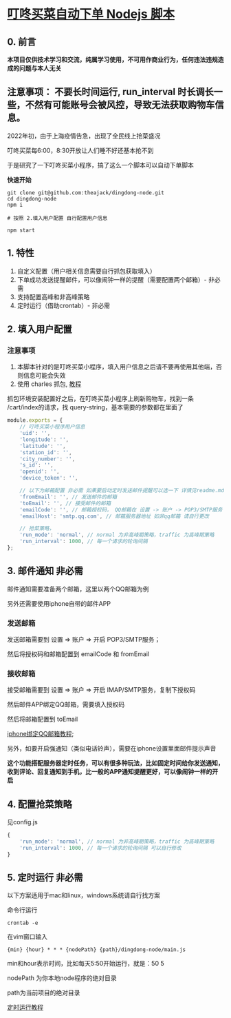 # [叮咚买菜自动下单 Nodejs 脚本](https://www.github.com/theajack/dingdong-node)

## 0. 前言

**本项目仅供技术学习和交流，纯属学习使用，不可用作商业行为，任何违法违规造成的问题与本人无关**

## 注意事项： 不要长时间运行, run_interval 时长调长一些，不然有可能账号会被风控，导致无法获取购物车信息。

2022年初，由于上海疫情告急，出现了全民线上抢菜盛况

叮咚买菜每6:00，8:30开放让人们睡不好还基本抢不到

于是研究了一下叮咚买菜小程序，搞了这么一个脚本可以自动下单脚本

**快速开始**

```
git clone git@github.com:theajack/dingdong-node.git
cd dingdong-node
npm i

# 按照 2.填入用户配置 自行配置用户信息

npm start
```

## 1. 特性

1. 自定义配置（用户相关信息需要自行抓包获取填入）
2. 下单成功发送提醒邮件，可以像闹钟一样的提醒（需要配置两个邮箱）- 非必需
3. 支持配置高峰和非高峰策略
4. 定时运行（借助crontab）- 非必需

## 2. 填入用户配置

### 注意事项

1. 本脚本针对的是叮咚买菜小程序，填入用户信息之后请不要再使用其他端，否则信息可能会失效
2. 使用 charles 抓包, [教程](https://blog.csdn.net/AI_Green/article/details/120168352)

抓包环境安装配置好之后，在叮咚买菜小程序上刷新购物车，找到一条 /cart/index的请求，找 query-string，基本需要的参数都在里面了

```js
module.exports = {    
    // 叮咚买菜小程序用户信息
    'uid': '',
    'longitude': '',
    'latitude': '',
    'station_id': '',
    'city_number': '',
    's_id': '',
    'openid': '',
    'device_token': '',

    // 以下为邮箱配置 非必需 如果要启动定时发送邮件提醒可以选一下 详情见readme.md
    'fromEmail': '', // 发送邮件的邮箱
    'toEmail': '', // 接受邮件的邮箱
    'emailCode': '', // 邮箱授权码， QQ邮箱在 设置 -> 账户 -> POP3/SMTP服务 中开启
    'emailHost': 'smtp.qq.com', // 邮箱服务器地址 如非qq邮箱 请自行更改

    // 抢菜策略，
    'run_mode': 'normal', // normal 为非高峰期策略，traffic 为高峰期策略
    'run_interval': 1000, // 每一个请求的轮询间隔
};
```

## 3. 邮件通知 非必需

邮件通知需要准备两个邮箱，这里以两个QQ邮箱为例

另外还需要使用iphone自带的邮件APP

### 发送邮箱

发送邮箱需要到 设置 => 账户  => 开启 POP3/SMTP服务；

然后将授权码和邮箱配置到 emailCode 和 fromEmail

### 接收邮箱

接受邮箱需要到 设置 => 账户  => 开启 IMAP/SMTP服务，复制下授权码

然后邮件APP绑定QQ邮箱，需要填入授权码

然后将邮箱配置到 toEmail

[iphone绑定QQ邮箱教程](https://zhidao.baidu.com/question/1950479000046686868.html?qbl=relate_question_2&word=iphone%D3%CA%BC%FE%D4%F5%C3%B4%CC%ED%BC%D3qq%D3%CA%CF%E4);

另外，如要开启强通知（类似电话铃声），需要在iphone设置里面邮件提示声音

**这个功能搭配服务器定时任务，可以有很多种玩法，比如固定时间给你发送通知，收到评论、回复通知到手机，比一般的APP通知提醒更好，可以像闹钟一样的开启**

## 4. 配置抢菜策略

见config.js

```js
{
    'run_mode': 'normal', // normal 为非高峰期策略，traffic 为高峰期策略
    'run_interval': 1000, // 每一个请求的轮询间隔 可以自行修改
}
```

## 5. 定时运行 非必需

以下方案适用于mac和linux，windows系统请自行找方案

命令行运行

```
crontab -e
```

在vim窗口输入

```
{min} {hour} * * * {nodePath} {path}/dingdong-node/main.js
```

min和hour表示时间，比如每天5:50开始运行，就是：50 5

nodePath 为你本地node程序的绝对目录

path为当前项目的绝对目录

[定时运行教程](https://www.runoob.com/w3cnote/linux-crontab-tasks.html)
